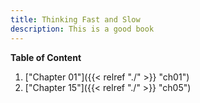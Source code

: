 ```yaml
---
title: Thinking Fast and Slow
description: This is a good book
---
```


**Table of Content**

1. ["Chapter 01"]({{< relref  "./" >}} "ch01")
2. ["Chapter 15"]({{< relref  "./" >}} "ch05")
